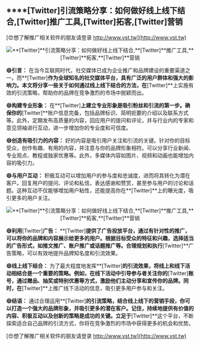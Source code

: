 ## ****[Twitter]**引流策略分享：如何做好线上线下结合,**[Twitter]**推广工具,**[Twitter]**拓客,**[Twitter]**营销**

[😍想了解推广相关软件的朋友请登录 http://www.vst.tw](http://www.vst.tw)

 <center><img src="https://vst.tw/MP4/tuiguang/png/5.png" alt="**[Twitter]**引流策略分享：如何做好线上线下结合,**[Twitter]**推广工具,**[Twitter]**拓客,**[Twitter]**营销"></center>

**😄引言：**
在当今互联网时代，社交媒体已成为企业推广和品牌建设的重要渠道之一。而**[Twitter]**作为全球知名的社交媒体平台，具有广泛的用户群体和强大的影响力。本文将分享一些关于如何通过线上线下结合的方法，在**[Twitter]**上实施有效的引流策略，帮助你的品牌在竞争激烈的市场中脱颖而出。

**😄构建专业形象：**
在**[Twitter]**上建立专业形象是吸引粉丝和引流的第一步。确保你的**[Twitter]**账户信息完备，包括品牌标识、简明扼要的介绍以及联系方式等。此外，定期发布高质量的内容，回应用户的提问和评论，并与行业内的专家和意见领袖进行互动，进一步增加你的专业度和可信度。

**😄创造有吸引力的内容：**
好的内容是吸引用户关注和引流的关键。针对你的目标受众，创作有趣、有用的内容，并注意与你的品牌形象相符。可以分享行业新闻、专业观点、教程或独家优惠等。此外，多媒体内容如图片、视频和动画也能增加内容的吸引力。

**😄与用户互动：**
积极互动可以增加用户的参与度和忠诚度，进而将其转化为潜在客户。回复用户的提问、评论和私信，表达感谢和赞赏，甚至参与用户的讨论和话题。这种互动不仅能够增加用户粘性，还能提高你在**[Twitter]**上的曝光度，吸引更多的用户关注。

 <center><img src="https://vst.tw/MP4/tuiguang/png/7.png" alt="**[Twitter]**引流策略分享：如何做好线上线下结合,**[Twitter]**推广工具,**[Twitter]**拓客,**[Twitter]**营销"></center>

**😄利用**[Twitter]**广告：**
**[Twitter]**提供了广告投放平台，通过有针对性的推广，可以将你的品牌和内容展示给更多的用户。根据目标受众的特征和兴趣，选择适当的广告形式，如推文推广、账户推广或话题推广等。合理规划和执行**[Twitter]**广告策略，可以有效地提升品牌知名度和引流效果。

**😄线上线下结合：**
为了最大程度地发挥**[Twitter]**的引流效果，将线上和线下活动相结合是一个重要的策略。例如，在线下活动中引导参与者关注你的**[Twitter]**账号，通过赠品、抽奖或特别优惠等方式，激励他们主动分享和宣传你的品牌。同时，在**[Twitter]**上推广线下活动的信息，吸引更多用户参与和关注。

**😄结语：**
通过合理运用**[Twitter]**的引流策略，结合线上线下的营销手段，你可以打造一个强大的品牌形象，并吸引更多的潜在客户。记住，持续地提供有价值的内容、积极互动以及创新的策略是成功的关键。立足于**[Twitter]**这个平台，不断探索适合自己品牌的引流方式，你将在竞争激烈的市场中获得更多的机会和优势。

[😍想了解推广相关软件的朋友请登录 http://www.vst.tw](http://www.vst.tw)



